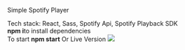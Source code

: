 Simple Spotify Player


Tech stack: React, Sass, Spotify Api, Spotify Playback SDK<br/>
<b>npm i</b>to install dependencies <br/>
  To start <b>npm start</b>
  Or <a src='https://shorthaired-adhesive-rifle.glitch.me/'>Live Version</a>
  ![](screen_capture.gif)
